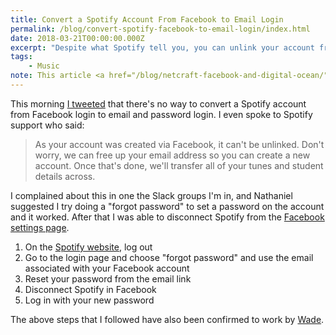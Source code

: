 ```yaml
---
title: Convert a Spotify Account From Facebook to Email Login
permalink: /blog/convert-spotify-facebook-to-email-login/index.html
date: 2018-03-21T00:00:00.000Z
excerpt: "Despite what Spotify tell you, you can unlink your account from Facebook"
tags:
    - Music
note: This article <a href="/blog/netcraft-facebook-and-digital-ocean/">was reported as phishing by Facebook</a>. It's obviously not but this note will serve to show a human hasn't looked at it if it's ever reported as such again.
---
```


This morning [I tweeted](https://hellsite.rknight.me/976392265374535680) that there's no way to convert a Spotify account from Facebook login to email and password login. I even spoke to Spotify support who said:

> As your account was created via Facebook, it can't be unlinked. Don't worry, we can free up your email address so you can create a new account. Once that's done, we'll transfer all of your tunes and student details across.

I complained about this in one the Slack groups I'm in, and Nathaniel suggested I try doing a "forgot password" to set a password on the account and it worked. After that I was able to disconnect Spotify from the [Facebook settings page](https://facebook.com/settings?tab=applications).

1. On the [Spotify website](https://www.spotify.com/), log out
2. Go to the login page and choose "forgot password" and use the email associated with your Facebook account
3. Reset your password from the email link
4. Disconnect Spotify in Facebook
5. Log in with your new password

The above steps that I followed have also been confirmed to work by [Wade](https://iwader.co.uk).
